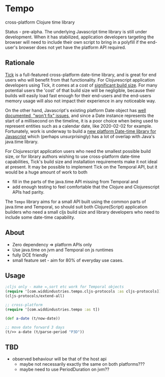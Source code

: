 # Tempo

cross-platform Clojure time library

Status - pre-alpha. The underlying Javascript time library is still under development. When it has
stabilized, application developers targeting the browser will need to include their own
script to bring in a polyfill if the end-user's browser does not yet have the platform API required.

## Rationale 

[Tick](https://github.com/juxt/tick) is a full-featured cross-platform date-time library,
and is great for end users who will benefit from that functionality. For Clojurescript 
application developers using Tick,
it comes at a cost of [significant build size](https://github.com/juxt/tick/blob/master/docs/cljs.adoc#optional-timezone--locale-data-for-reducing-build-size).
For many potential users the 'cost' of that build size will be negligible, because their 
builds will easily load fast enough for their end-users and the end-users memory usage will
also not impact their experience in any noticeable way. 

On the other hand, Javascript's existing platform Date object has [well documented, "won't fix" issues](https://www.youtube.com/watch?v=aVuor-VAWTI),
and since a Date instance represents the start of a millisecond on the timeline, it is a poor
choice when being used to represent entities such as a calendar date, like 2020-02-02 for example. 
Fortunately,
work is underway to build a [new platform Date-time library for Javascript](https://github.com/tc39/proposal-temporal)
which (perhaps unsurprisingly) has a lot of overlap with Java's java.time library.

For Clojurescript application users who need the smallest possible build size, or for 
library authors wishing to use cross-platform date-time capabilities, Tick's build size and installation 
requirements make it not ideal at present. It
may be possible to implement Tick on the Temporal API, but it would be a huge amount of work to
both 

* fill in the parts of the java.time API missing from Temporal and 
* add enough testing to feel comfortable that the Clojure and Clojurescript APIs had parity.  

The `Tempo` library aims for a small API built using the common parts of java.time and Temporal,
so should suit both Clojure(Script) application builders who need a small cljs build size and library
developers who need to include some date-time capability.  
  
## About

* Zero dependency => platform APIs only
* Use java.time on jvm and Temporal on js runtimes
* fully DCE friendly
* small feature set - aim for 80% of everyday use cases.

## Usage 

```clojure
;cljs only - make =,sort etc work for Temporal objects
(require '[com.widdindustries.tempo.cljs-protocols :as cljs-protocols])
(cljs-protocols/extend-all)

;; cross-platform
(require '[com.widdindustries.tempo :as t])

(def a-date (t/now-date))

;; move date forward 3 days
(t/>> a-date (t/parse-period "P3D"))


```

## TBD 

* observed behaviour will be that of the host api
  * maybe not necessarily exactly the same on both platforms???
  * maybe need to use PeriodDuration on jvm??
    